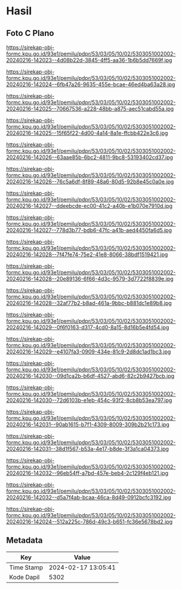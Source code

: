 # Hasil

## Foto C Plano

https://sirekap-obj-formc.kpu.go.id/93e1/pemilu/pdpr/53/03/05/10/02/5303051002002-20240216-142023--4d08b22d-3845-4ff5-aa36-1b6b5dd7669f.jpg

https://sirekap-obj-formc.kpu.go.id/93e1/pemilu/pdpr/53/03/05/10/02/5303051002002-20240216-142024--6fb47a26-9635-455e-bcae-46ed4ba63a28.jpg

https://sirekap-obj-formc.kpu.go.id/93e1/pemilu/pdpr/53/03/05/10/02/5303051002002-20240216-142025--70667536-a228-48bb-a875-aec51cabd55a.jpg

https://sirekap-obj-formc.kpu.go.id/93e1/pemilu/pdpr/53/03/05/10/02/5303051002002-20240216-142025--15f65f22-4d00-4a14-8a1e-ffcbb422e3c6.jpg

https://sirekap-obj-formc.kpu.go.id/93e1/pemilu/pdpr/53/03/05/10/02/5303051002002-20240216-142026--63aae85b-6bc2-4811-9bc8-53193402cd37.jpg

https://sirekap-obj-formc.kpu.go.id/93e1/pemilu/pdpr/53/03/05/10/02/5303051002002-20240216-142026--76c5a6df-8f89-48a6-80d5-92b8e45c0a0e.jpg

https://sirekap-obj-formc.kpu.go.id/93e1/pemilu/pdpr/53/03/05/10/02/5303051002002-20240216-142027--ddeebcde-ec00-41c2-a40b-e1b070e7910d.jpg

https://sirekap-obj-formc.kpu.go.id/93e1/pemilu/pdpr/53/03/05/10/02/5303051002002-20240216-142027--778d3b77-bdb6-47fc-a41b-aed4450fa6d5.jpg

https://sirekap-obj-formc.kpu.go.id/93e1/pemilu/pdpr/53/03/05/10/02/5303051002002-20240216-142028--7f47fe74-75e2-41e8-8066-38bdf1519421.jpg

https://sirekap-obj-formc.kpu.go.id/93e1/pemilu/pdpr/53/03/05/10/02/5303051002002-20240216-142028--20e89136-6f66-4d3c-9579-3d7722f8839e.jpg

https://sirekap-obj-formc.kpu.go.id/93e1/pemilu/pdpr/53/03/05/10/02/5303051002002-20240216-142028--32af77b2-b8ad-461a-9bbc-b881dc1e89b8.jpg

https://sirekap-obj-formc.kpu.go.id/93e1/pemilu/pdpr/53/03/05/10/02/5303051002002-20240216-142029--0f6f0163-d317-4cd0-8a15-8d16b5e4fd54.jpg

https://sirekap-obj-formc.kpu.go.id/93e1/pemilu/pdpr/53/03/05/10/02/5303051002002-20240216-142029--e4107fa3-0909-434e-81c9-2d8dc1ad1bc3.jpg

https://sirekap-obj-formc.kpu.go.id/93e1/pemilu/pdpr/53/03/05/10/02/5303051002002-20240216-142030--09d1ca2b-b6df-4527-abd6-82c2b9427bcb.jpg

https://sirekap-obj-formc.kpu.go.id/93e1/pemilu/pdpr/53/03/05/10/02/5303051002002-20240216-142030--72d6103b-e1eb-454c-93f2-8cb8b53ea797.jpg

https://sirekap-obj-formc.kpu.go.id/93e1/pemilu/pdpr/53/03/05/10/02/5303051002002-20240216-142031--90ab1615-b7f1-4309-8009-309b2b21c173.jpg

https://sirekap-obj-formc.kpu.go.id/93e1/pemilu/pdpr/53/03/05/10/02/5303051002002-20240216-142031--38d1f567-b53a-4e17-b8de-3f3a1ca04373.jpg

https://sirekap-obj-formc.kpu.go.id/93e1/pemilu/pdpr/53/03/05/10/02/5303051002002-20240216-142032--96eb54ff-a7bd-457e-beb4-2c129f4eb121.jpg

https://sirekap-obj-formc.kpu.go.id/93e1/pemilu/pdpr/53/03/05/10/02/5303051002002-20240216-142032--d5a7f4ab-bcaa-46ca-8d49-0912bcfc3192.jpg

https://sirekap-obj-formc.kpu.go.id/93e1/pemilu/pdpr/53/03/05/10/02/5303051002002-20240216-142024--512a225c-786d-49c3-b651-fc36e5678bd2.jpg


## Metadata

| Key        | Value               |
| ---------- | ------------------- |
| Time Stamp | 2024-02-17 13:05:41 |
| Kode Dapil | 5302                |



